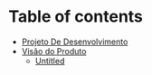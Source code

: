 # Table of contents

* [Projeto De Desenvolvimento](README.md)
* [Visão do Produto](visao-do-produto/README.md)
  * [Untitled](visao-do-produto/untitled.md)
